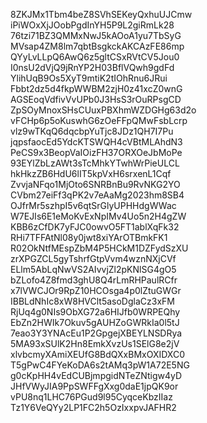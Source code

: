 8ZKJMx1Tbm4beZ8SVhSEKeyQxhuUJCmw
iPiWOxXjJOobPgdInYH5P9L2giRmLk28
76tzi71BZ3QMMxNwJ5kAOoA1yu7TbSyG
MVsap4ZM8lm7qbtBsgkckAKCAzFE86mp
QYyLvLLpQ6AwQ6z5gltCSxRVtCV5Jou0
I0nsU2dVjQ9jRnYP2H03BflVQwh9gdFd
YlihUqB9Os5XyT9mtiK2tIOhRnu6JRui
Fbbt2dz5d4fkpWWBM2zjH0z41xcZ0wnG
AGSEoqVdfivVvUPb0J3HsS3rOuRPsgCD
ZpSOyMnoxSHsCUuxPBXhmWZDGHg63d2o
vFCHp6p5oKuswhG6zOeFFpQMwFsbLcrp
vlz9wTKqQ6dqcbpYuTjc8JDz1QH7I7Pu
jqpsfaocEd5YdcKTSWQH4cVBtMLAhdN3
PeCS9x3BeopVaIOizFH37ORXOeJbMoPe
93EYlZbLzAWt3sTcMhkYTwhWrPieULCL
hkHkzZB6HdU6lIT5kpVxH6srxenL1Cqf
ZvvjaNFqo1MjOto6SNRBnBu9RvNKG2YO
CVbm27eiFf3qPK2v7eAaMg2023hm8SB4
OJfrMr5szhpI5v6qtSrGlyUPHHdgWWac
W7EJIs6E1eMoKvExNpIMv4Uo5n2H4gZW
KBB6zCfDK7yFJC0owvO5FT1ablXqFk32
RHi7TFFAtNl08y0jwt8xiYArOTBmkFK1
R02OkNtfMEspZbM4P5HCkM1DZFydSzXU
zrXPGZCL5gyTshrfGtpVvm4wznNXjCVf
ELlm5AbLqNwVS2AIvvjZl2pKNlSG4gO5
bZLofo4Z8fmd3ghU8Q4rLmRHPaulRCfr
x7lVWCJOr9RpZ10HCOsga4p0lZtuGWGr
IBBLdNhIc8xW8HVClt5asoDglaCz3xFM
RjUq4g0NIs9ObXG72a6HIJfb0WRPEQhy
EbZn2HWIk7Okuv5gAUHZoGWRkIa0l5tJ
7eao3Y3YNAcEu1P2GpgejXBEYLNSDRya
5MA93xSUlK2Hn8EmkXvzUs1SElG8e2jV
xlvbcmyXAmiXEUfG8BdQXxBMxOXIDXC0
T5gPwC4FYeKoDA6s2tAMq3pW1A72E5NG
g0cKpHH4vEdCUBjmpgidNTeZNtigw4yD
JHfVWyJIA9PpSWFFgXxg0daE1jpQK9or
vPU8nq1LHC76PGud9l95CyqceKbzIIaz
Tz1Y6VeQYy2LP1FC2h5OzIxxpvJAFHR2
